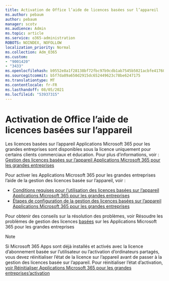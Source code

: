 ```yaml
---
title: Activation de Office l’aide de licences basées sur l’appareil
ms.author: pebaum
author: pebaum
manager: scotv
ms.audience: Admin
ms.topic: article
ms.service: o365-administration
ROBOTS: NOINDEX, NOFOLLOW
localization_priority: Normal
ms.collection: Adm_O365
ms.custom:
- "9001420"
- "3433"
ms.openlocfilehash: b9552e8a1f28138bf72fbc97b9cdb1ab7545b5021acbfe417602d49d351de4c2
ms.sourcegitcommit: b5f7da89a650d2915dc652449623c78be6247175
ms.translationtype: MT
ms.contentlocale: fr-FR
ms.lasthandoff: 08/05/2021
ms.locfileid: "53937315"
---
```

# <a name="activating-office-using-device-based-licensing"></a>Activation de Office l’aide de licences basées sur l’appareil

Les licences basées sur l’appareil Applications Microsoft 365 pour les grandes entreprises sont disponibles sous la licence uniquement pour certains clients commerciaux et éducation. Pour plus d’informations, voir : [Gestion des licences basées sur l’appareil Applications Microsoft 365 pour les grandes entreprises](https://docs.microsoft.com/deployoffice/device-based-licensing)

Pour activer les Applications Microsoft 365 pour les grandes entreprises l’aide de la gestion des licences basée sur l’appareil, voir :

- [Conditions requises pour l’utilisation des licences basées sur l’appareil Applications Microsoft 365 pour les grandes entreprises](https://docs.microsoft.com/deployoffice/device-based-licensing#requirements-for-using-device-based-licensing-for-microsoft-365-apps-for-enterprise)
- [Étapes de configuration de la gestion des licences basées sur l’appareil Applications Microsoft 365 pour les grandes entreprises](https://docs.microsoft.com/deployoffice/device-based-licensing#steps-to-configure-device-based-licensing-for-microsoft-365-apps-for-enterprise)

Pour obtenir des conseils sur la résolution des problèmes, voir Résoudre les problèmes de gestion des licences [basées](https://docs.microsoft.com/deployoffice/device-based-licensing#troubleshoot-device-based-licensing-for-microsoft-365-apps-for-enterprise) sur les Applications Microsoft 365 pour les grandes entreprises

> [!NOTE]
> Si Microsoft 365 Apps sont déjà installés et activés avec la licence d’abonnement basée sur l’utilisateur ou l’activation d’ordinateurs partagés, vous devez réinitialiser l’état de la licence sur l’appareil avant de passer à la gestion des licences basée sur l’appareil. Pour réinitialiser l’état d’activation, [voir Réinitialiser Applications Microsoft 365 pour les grandes entreprises’activation](https://docs.microsoft.com/office/troubleshoot/activation/reset-office-365-proplus-activation-state)
